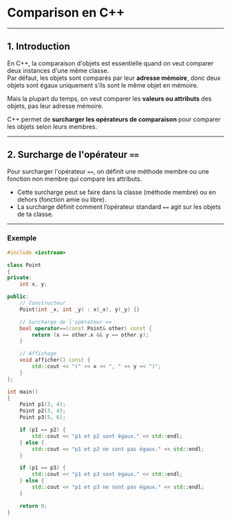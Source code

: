 # Comparison en C++

---

## 1. Introduction

En C++, la comparaison d'objets est essentielle quand on veut comparer deux instances d'une même classe.  
Par défaut, les objets sont comparés par leur **adresse mémoire**, donc deux objets sont égaux uniquement s’ils sont le même objet en mémoire.

Mais la plupart du temps, on veut comparer les **valeurs ou attributs** des objets, pas leur adresse mémoire.

C++ permet de **surcharger les opérateurs de comparaison** pour comparer les objets selon leurs membres.

---

## 2. Surcharge de l'opérateur `==`

Pour surcharger l'opérateur `==`, on définit une méthode membre ou une fonction non membre qui compare les attributs.

- Cette surcharge peut se faire dans la classe (méthode membre) ou en dehors (fonction amie ou libre).
- La surcharge définit comment l’opérateur standard `==` agit sur les objets de ta classe.

---

### Exemple

```cpp
#include <iostream>

class Point 
{
private:
    int x, y;

public:
    // Constructeur
    Point(int _x, int _y) : x(_x), y(_y) {}

    // Surcharge de l'opérateur ==
    bool operator==(const Point& other) const {
        return (x == other.x && y == other.y);
    }

    // Affichage
    void afficher() const {
        std::cout << "(" << x << ", " << y << ")";
    }
};

int main() 
{
    Point p1(3, 4);
    Point p2(3, 4);
    Point p3(5, 6);

    if (p1 == p2) {
        std::cout << "p1 et p2 sont égaux." << std::endl;
    } else {
        std::cout << "p1 et p2 ne sont pas égaux." << std::endl;
    }

    if (p1 == p3) {
        std::cout << "p1 et p3 sont égaux." << std::endl;
    } else {
        std::cout << "p1 et p3 ne sont pas égaux." << std::endl;
    }

    return 0;
}
